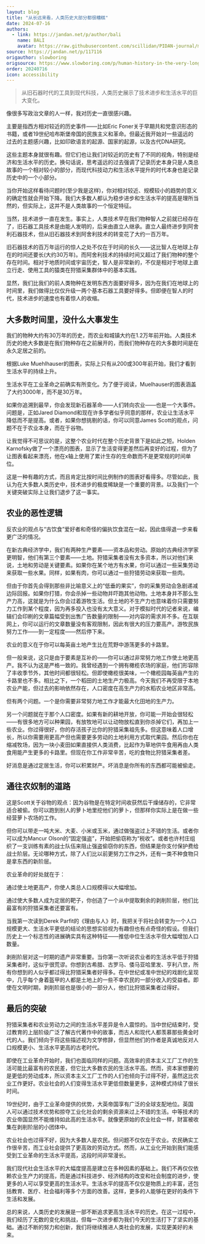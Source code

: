 ```yaml
---
layout: blog
title: "从长远来看，人类历史大部分都很糟糕"
date: 2024-07-16
authors:
  - link: https://jandan.net/p/author/bali
    name: BALI
    avatar: https://raw.githubusercontent.com/scillidan/PIDAN-journal/main/asset/yafa.png
source: https://jandan.net/p/117116
origauthor: slowboring
origsource: https://www.slowboring.com/p/human-history-in-the-very-long-run-1d4
order: 20240716
icon: accessibility
---
```


> 从旧石器时代的工具到现代科技，人类历史展示了技术进步和生活水平的巨大变化。

像很多写政治文章的人一样，我对历史一直很感兴趣。

主要是指西方相对较近的历史事件——比如Eric Foner关于早期共和党意识形态的书籍，或者19世纪哈布斯堡帝国的民族主义和革命。但最近我开始对一些遥远的过去的主题感兴趣，比如印欧语言的起源、国家的起源，以及古代DNA研究。

这些主题本身就很有趣。但它们也让我们对较近的历史有了不同的视角，特别是经济和生活水平的历史。换句话说，思考遥远的过去强调了记录历史本身只是人类总故事的一个相对较小的部分，而现代科技动力和生活水平提升的时代本身也是记录历史中的一个小部分。

当你开始这样看待问题时(至少我是这样)，你对相对较近、规模较小的趋势的意义的确定性就会开始下降。我们大多数人都认为稳步进步和生活水平的提高是理所当然的，但实际上，这并不是人类故事的一个恒定特征。

当然，技术进步一直在发生。事实上，人类技术早在我们物种智人之前就已经存在了，旧石器工具技术是由能人发明的，后来由直立人继承。直立人最终进步到阿舍利石器技术，但从旧石器技术到阿舍利技术的转变花了大约一百万年。

旧石器技术的百万年运行的惊人之处不仅在于时间的长久——这比智人在地球上存在的时间还要长(大约30万年)。而阿舍利技术的持续时间又超过了我们物种的整个存在时间。相对于地质时间或宇宙历史，智人是非常新的，不仅是相对于地球上直立行走、使用工具的猿类在狩猎采集群体中的基本实践。

显然，我们比我们的前人类物种在发明东西方面要好得多，因为在我们在地球上的时间里，我们做得比仅仅升级一两个基本石器工具要好得多。但即便在智人的时代，技术进步的速度也有着惊人的收缩。

## 大多数时间里，没什么大事发生

我们的物种大约有30万年的历史，而农业和城镇大约在1.2万年前开始。人类技术历史的绝大多数是在我们物种存在之前展开的，而我们物种存在的大多数时间是在永久定居之前的。

根据Luke Muehlhauser的图表，实际上只有从200或300年前开始，我们才看到生活水平的持续上升。

生活水平在工业革命之前确实有所变化。为了便于阅读，Muelhauser的图表涵盖了大约3000年，而不是30万年。

如果你追溯到最早，你会发现新石器革命——人们转向农业——也是一个大事件。问题是，正如Jared Diamond和现在许多学者似乎同意的那样，农业让生活水平降低而不是提高。或者，如果你想挑剔的话，你可以同意James Scott的观点，问题不在于农业本身，而在于谷物。

让我觉得不可思议的是，这整个农业时代在整个历史背景下是如此之短。Holden Karnofsky做了一个漂亮的图表，显示了生活变得更差然后再变好的过程，但为了让图表看起来漂亮，他在x轴上使用了累计生存的生命数而不是更常规的时间单位。

这是一种有趣的方式，而且肯定比按时间比例制作的图表好看得多。尽管如此，我认为在大多数人类历史中，技术进步的极度稀缺是一个重要的背景。以及我们一个关键突破实际上让我们退步了这一事实。

## 农业的恶性逻辑

反农业的观点与“古饮食”爱好者和奇怪的偏执饮食混在一起，因此值得退一步来看更广泛的情况。

在新古典经济学中，我们有两种生产要素——资本品和劳动。原始的古典经济学家更明智，他们有第三个要素——土地。狩猎采集者没有太多资本，所以对他们来说，土地和劳动是关键要素。如果你在某个地方有水果，你可以通过一些采集劳动来获取一些水果。同样，如果有肉，你可以通过一些狩猎劳动来获取一些肉。

但由于你首先会得到那些非比喻意义上的“低垂的果实”，你的采集劳动会急剧递减边际回报。如果你打猎，你会杀掉一些动物并吓跑其他动物。土地本身并不那么生产力高，这就是为什么你会过着游牧生活。但土地的不生产力也意味着你只需要努力工作到某个程度，因为再多投入也没有太大意义。对于模拟时代的记者来说，编辑们会印刷的文章篇幅受到出售广告数量的限制——对内容的需求并不多。在互联网上，你可以运行的文章数量没有客观限制，因此有很大的压力要高产。游牧民族努力工作——到一定程度——然后停下来。

农业的意义在于你可以每英亩土地产生比在荒野中游荡更多的卡路里。

但一般来说，这只是由于要素是互补的——你可以通过非常努力地工作使土地更高产。我不认为这是严格一致的。我曾经遇到一个拥有橄榄农场的家庭，他们形容除了丰收季节外，其他时间都很轻松。但即使橄榄很美味，一个橄榄园每英亩产生的卡路里也不多。相比之下，一个稻田的土地生产力极高。今天我们不再受限于本地农业产能，但过去的影响依然存在，人口密度在高生产力的水稻农业地区非常高。

但有两个问题。一个是你需要非常努力地工作才能最大化田地的生产力。

另一个问题就在于那个人口密度。如果有新的耕地开放，你可能一开始会很轻松——有很多地方可以种果园，有放牧地可以让动物放松直到你杀掉它们，再加上一些农业。你过得很好，你的存活孩子比你的狩猎采集祖先多。但这意味着人口增长，所以你需要用更高产但也需要更多劳动的土地利用方式取代果园。然后你也在缩减牧场，因为一块小麦田如果直接供人类消费，比起作为草地供牛食用再由人类食用能产生更多的卡路里。但现在你工作非常辛苦，吃的食物比狩猎采集者差。

好消息是通过定居生活，你可以积累财产。坏消息是你所有的东西都可能被偷走。

## 通往农奴制的道路

这是Scott关于谷物的观点：因为谷物是在特定时间收获然后干燥储存的，它非常适合被偷。你可以跑到别人的萝卜地里挖他们的萝卜，但那样你实际上是在做一些经营萝卜农场的工作。

但你可以带走一吨大米、大麦、小米或玉米，通过做强盗过上不错的生活。或者你可以成为Mancur Olson的“固定强盗”，开始把偷窃称为“税收”。或者也许村庄组织了一支训练有素的战士队伍来阻止强盗偷窃你的东西，但结果是你支付保护费给战士阶层。无论哪种方式，除了人们比以前更努力工作之外，还有一类不种食物只是拿东西的新阶层。

农业革命的好处就在于：

通过使土地更高产，你使人类总人口规模得以大幅增加。

通过使大多数人成为定居的靶子，你创造了一个从中提取剩余的剥削阶层，他们比最富有的狩猎采集者还要富有。

当我第一次读到Derek Parfit的《理由与人》时，我把关于将社会转变为一个人口规模更大、生活水平更低的结论的思想实验视为有趣但也有点奇怪的假设。但我们历史上一个标志性的进展确实具有这种特征——推低中位生活水平但大幅增加人口数量。

剥削阶层对这一时期的遗产非常重要。当你第一次听说农业者的生活水平低于狩猎采集者时，这似乎很荒谬。你想到古希腊、古罗马、倭马亚哈里发、亨利八世，所有你想到的人似乎都过得比狩猎采集者好得多。在中世纪或准中世纪的戏剧化呈现中，几乎每个身着盔甲的人都是土地上的一些不幸农民的一部分收入的受益者。即使在文明时期，剥削阶层也是很小的一部分人，他们比狩猎采集者过得好。

## 最后的突破

狩猎采集者和农业劳动力之间的生活水平差异是令人震惊的。当中世纪结束时，受过教育的上层阶级广泛了解古代著作中的故事，而古人和现代人都羡慕那些黄金时代的人。我们倾向于将这些描述视为文学修辞，但显然他们的作者是真诚地反对人口规模更小、生活水平更高的古老时代。

即使在工业革命开始时，我们也面临同样的问题。高效率的资本主义工厂工作的生活可能比最富有的农民差，但它比大多数农民的生活水平高。然而，资本家想要的是更低的劳动成本，所以资本主义工厂工作的人们也倾向于过得不好，虽然这比农业工作更好。农业社会的人们变得生活水平更低但数量更多，这种模式持续了很长时间。

19世纪时，由于工业革命提供的优势，大英帝国享有广泛的全球支配地位。英国人可以通过技术优势和掠夺工业化社会的剩余资源来过上不错的生活。中等技术的农业帝国显然不能维持如此高的生活水平。就像更原始的农业社会一样，财富被收集在剥削阶层的小团体中。

农业社会也过得不好，因为大多数人是农民。但问题不仅仅在于农业。农民确实工作很辛苦，而工业社会提供了更高效的劳动方式。然而，从工业化开始到我们能感受到工业革命的生活水平提高，这段时间非常漫长。

我们现代社会生活水平的大幅度提高是建立在多种因素的基础上。我们不再仅仅依赖农业生产力的提高，而是通过科技进步、经济结构的改变和社会制度的进步，使更多的人可以享受更高的生活水平。生活水平的提高不仅仅是物质上的丰富，还包括教育、医疗、社会福利等多个方面的改善。这样，更多的人能够在更好的条件下生活和发展。

总的来说，人类历史的发展是一部不断追求更高生活水平的历史。在这一过程中，我们经历了无数的变化和挑战，但每一次进步都为我们今天的生活打下了坚实的基础。通过不断的努力和创新，我们将继续推进人类社会的发展，实现更美好的未来。